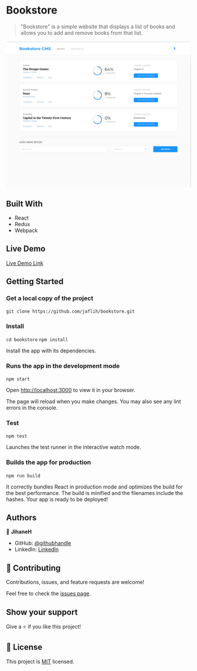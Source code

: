 # Bookstore

> "Bookstore" is a simple website that displays a list of books and allows you to add and remove books from that list.

![screenshot](./app_screenshot.png)

## Built With

- React
- Redux
- Webpack

## Live Demo

[Live Demo Link](https://jaflih.github.io/bookstore/)

## Getting Started

### Get a local copy of the project

`git clone https://github.com/jaflih/bookstore.git`

### Install

`cd bookstore`
`npm install`

Install the app with its dependencies.

### Runs the app in the development mode

`npm start`

Open [http://localhost:3000](http://localhost:3000) to view it in your browser.

The page will reload when you make changes.
You may also see any lint errors in the console.

### Test

`npm test`

Launches the test runner in the interactive watch mode.

### Builds the app for production

`npm run build`

It correctly bundles React in production mode and optimizes the build for the best performance.
The build is minified and the filenames include the hashes.
Your app is ready to be deployed!

## Authors

👤 **JihaneH**

- GitHub: [@githubhandle](https://github.com/jaflih)
- LinkedIn: [LinkedIn](https://www.linkedin.com/in/jaflih/)

## 🤝 Contributing

Contributions, issues, and feature requests are welcome!

Feel free to check the [issues page](../../issues/).

## Show your support

Give a ⭐️ if you like this project!

## 📝 License

This project is [MIT](./MIT.md) licensed.
